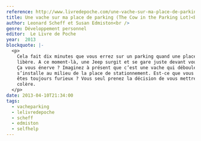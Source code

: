 ```yaml
---
reference: http://www.livredepoche.com/une-vache-sur-ma-place-de-parking-susan-edmiston-leonard-scheff-9782253166962
title: Une vache sur ma place de parking (The Cow in the Parking Lot)<br />
author: Leonard Scheff et Susan Edmiston<br />
genre: Développement personnel
editor:  Le Livre de Poche
year:  2013
blockquote: |-
  <p>
    Cela fait dix minutes que vous errez sur un parking quand une place se
    libère. A ce moment-là, une Jeep surgit et se gare juste devant vous.
    Ça vous énerve ? Imaginez à présent que c’est une vache qui déboule et
    s’installe au milieu de la place de stationnement. Est-ce que vous
    êtes toujours furieux ? Vous seul prenez la décision de vous mettre en
    colère.
  </p>
date: 2013-04-10T21:34:00
tags:
  - vacheparking
  - lelivredepoche
  - scheff
  - edmiston
  - selfhelp
---
```

